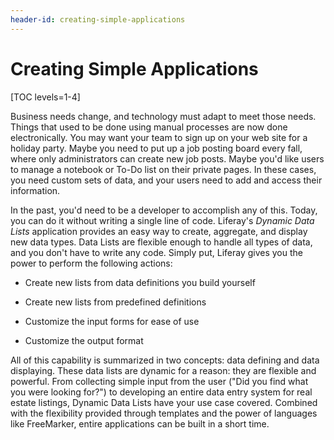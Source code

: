 ```yaml
---
header-id: creating-simple-applications
---
```


# Creating Simple Applications

[TOC levels=1-4]

Business needs change, and technology must adapt to meet those needs. Things
that used to be done using manual processes are now done electronically. You
may want your team to sign up on your web site for a holiday party. Maybe you
need to put up a job posting board every fall, where only administrators can
create new job posts. Maybe you'd like users to manage a notebook or To-Do list
on their private pages. In these cases, you need custom sets of data, and your
users need to add and access their information. 

In the past, you'd need to be a developer to accomplish any of this. Today, you
can do it without writing a single line of code. Liferay's *Dynamic Data Lists*
application provides an easy way to create, aggregate, and display new data
types. Data Lists are flexible enough to handle all types of data, and you
don't have to write any code. Simply put, Liferay gives you the power to perform
the following actions:

- Create new lists from data definitions you build yourself

- Create new lists from predefined definitions

- Customize the input forms for ease of use

- Customize the output format

<!--- Integrate lists into Workflow -->

All of this capability is summarized in two concepts: data defining
and data displaying. These data lists are dynamic for a reason: they are
flexible and powerful. From collecting simple input from the user ("Did you find
what you were looking for?") to developing an entire data entry system for real
estate listings, Dynamic Data Lists have your use case covered. Combined with
the flexibility provided through templates and the power of languages like
FreeMarker, entire applications can be built in a short time.
